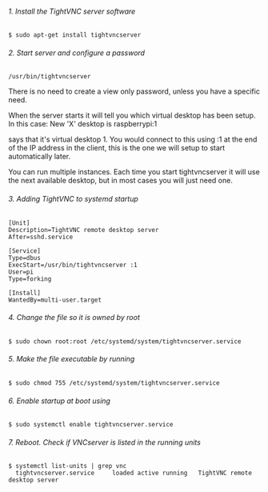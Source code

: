 ###### 1. Install the TightVNC server software

```
$ sudo apt-get install tightvncserver
```    

###### 2. Start server and configure a password

```
/usr/bin/tightvncserver
```

There is no need to create a view only password, unless you have a specific need.

When the server starts it will tell you which virtual desktop has been setup. 
In this case: New 'X' desktop is raspberrypi:1

says that it's virtual desktop 1. You would connect to this using :1 at the end of
the IP address in the client, this is the one we will setup to start automatically later.

You can run multiple instances. Each time you start tightvncserver it will use
the next available desktop, but in most cases you will just need one.

###### 3. Adding TightVNC to systemd startup
```
[Unit]
Description=TightVNC remote desktop server
After=sshd.service

[Service]
Type=dbus
ExecStart=/usr/bin/tightvncserver :1
User=pi
Type=forking

[Install]
WantedBy=multi-user.target
```

###### 4. Change the file so it is owned by root
```
$ sudo chown root:root /etc/systemd/system/tightvncserver.service
```
###### 5. Make the file executable by running
```
$ sudo chmod 755 /etc/systemd/system/tightvncserver.service
```
###### 6. Enable startup at boot using
```
$ sudo systemctl enable tightvncserver.service
```
###### 7. Reboot. Check if VNCserver is listed in the running units
```
$ systemctl list-units | grep vnc
  tightvncserver.service     loaded active running   TightVNC remote desktop server
```

